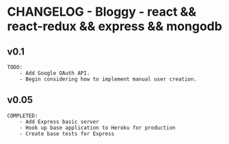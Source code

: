 # CHANGELOG - Bloggy - react && react-redux && express && mongodb 

## v0.1
	TODO:
		- Add Google OAuth API.
		- Begin considering how to implement manual user creation.

## v0.05
	COMPLETED:
		- Add Express basic server
		- Hook up base application to Heroku for production
		- Create base tests for Express